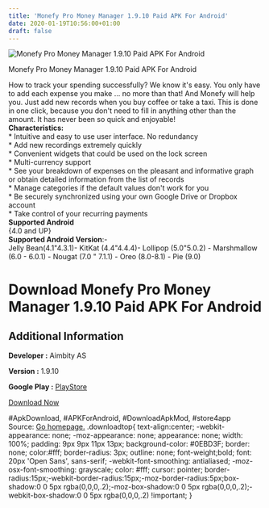 ```yaml
---
title: 'Monefy Pro Money Manager 1.9.10 Paid APK For Android'
date: 2020-01-19T10:56:00+01:00
draft: false
---
```


![Monefy Pro Money Manager 1.9.10 Paid APK For Android](https://i1.wp.com/apkhome.net/wp-content/uploads/2020/01/Monefy-Pro-Money-Manager-1.9.10-Paid.png "Monefy Pro Money Manager 1.9.10 Paid APK For Android")

  

Monefy Pro Money Manager 1.9.10 Paid APK For Android

How to track your spending successfully? We know it's easy. You only have to add each expense you make ... no more than that! And Monefy will help you. Just add new records when you buy coffee or take a taxi. This is done in one click, because you don't need to fill in anything other than the amount. It has never been so quick and enjoyable!  
**Characteristics:**  
\* Intuitive and easy to use user interface. No redundancy  
\* Add new recordings extremely quickly  
\* Convenient widgets that could be used on the lock screen  
\* Multi-currency support  
\* See your breakdown of expenses on the pleasant and informative graph or obtain detailed information from the list of records  
\* Manage categories if the default values don't work for you  
\* Be securely synchronized using your own Google Drive or Dropbox account  
\* Take control of your recurring payments  
**Supported Android**  
{4.0 and UP}  
**Supported Android Version**:-  
Jelly Bean(4.1"4.3.1)- KitKat (4.4"4.4.4)- Lollipop (5.0"5.0.2) - Marshmallow (6.0 - 6.0.1) - Nougat (7.0 " 7.1.1) - Oreo (8.0-8.1) - Pie (9.0)

Download Monefy Pro Money Manager 1.9.10 Paid APK For Android
=============================================================

Additional Information
----------------------

**Developer :** Aimbity AS

**Version :** 1.9.10

**Google Play :** [PlayStore](https://play.google.com/store/apps/details?id=com.monefy.app.pro)

  

[Download Now](https://store4app.co/post/monefy-pro-money-manager-1-9-10-paid-apk-for-android_1579423116)

  
#ApkDownload, #APKForAndroid, #DownloadApkMod, #store4app  
Source: [Go homepage.](https://store4app.co/post/monefy-pro-money-manager-1-9-10-paid-apk-for-android_1579423116) .downloadtop{ text-align:center; -webkit-appearance: none; -moz-appearance: none; appearance: none; width: 100%; padding: 9px 9px 11px 13px; background-color: #0EBD3F; border: none; color:#fff; border-radius: 3px; outline: none; font-weight;bold; font: 20px 'Open Sans', sans-serif; -webkit-font-smoothing: antialiased; -moz-osx-font-smoothing: grayscale; color: #fff; cursor: pointer; border-radius:15px;-webkit-border-radius:15px;-moz-border-radius:5px;box-shadow:0 0 5px rgba(0,0,0,.2);-moz-box-shadow:0 0 5px rgba(0,0,0,.2);-webkit-box-shadow:0 0 5px rgba(0,0,0,.2) !important; }